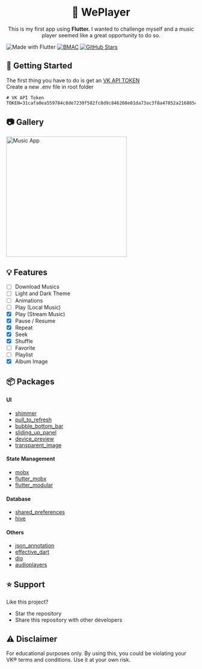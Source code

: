 <h1 align="center"> 🎵 WePlayer</h1><p align="center">This is my first app using <b>Flutter.</b> I wanted to challenge myself and a music player seemed like a great opportunity to do so.</p>

![Made with Flutter](https://img.shields.io/badge/Made%20With-Flutter-blue?style=flat-square)
[![BMAC](https://img.shields.io/badge/Donate-Buy%20Me%20A%20Coffee-orange.svg?style=flat-square)](https://www.buymeacoffee.com/wefixit)
[![GitHub Stars](https://img.shields.io/github/stars/luciano-work/we_player?logo=github)](https://github.com/luciano-work/we_player)

## 🚀 Getting Started 
The first thing you have to do is get an [VK API TOKEN](https://github.com/vodka2/vk-audio-token)\
Create a new .env file in root folder

```
# VK API Token
TOKEN=31cafa0ea559784c8de7230f582fc8d9c846208e01da73ac3f8a47852a216885483682c95199508fd60a
```

## 📷 Gallery
<p>
  <img width="320px" alt="Music App" src="https://github.com/luciano-work/we_player/raw/master/assets/images/demo.gif"/>
</p>

## 💡 Features
  * [ ] Download Musics
  * [ ] Light and Dark Theme
  * [ ] Animations
  * [ ] Play (Local Music)
  * [x] Play (Stream Music)
  * [x] Pause / Resume
  * [x] Repeat
  * [x] Seek
  * [x] Shuffle
  * [ ] Favorite
  * [ ] Playlist
  * [x] Album Image
  
## 📦 Packages
#### UI
- [shimmer](https://pub.dev/packages/shimmer)
- [pull_to_refresh](https://pub.dev/packages/pull_to_refresh)
- [bubble_bottom_bar](https://pub.dev/packages/bubble_bottom_bar)
- [sliding_up_panel](https://pub.dev/packages/sliding_up_panel)
- [device_preview](https://pub.dev/packages/device_preview)
- [transparent_image](https://pub.dev/packages/transparent_image)

#### State Management
- [mobx](https://pub.dev/packages/mobx)
- [flutter_mobx](https://pub.dev/packages/flutter_mobx)
- [flutter_modular](https://pub.dev/packages/flutter_modular)

#### Database
- [shared_preferences](https://pub.dev/packages/shared_preferences)
- [hive](https://pub.dev/packages/hive)

#### Others
- [json_annotation](https://pub.dev/packages/json_annotation)
- [effective_dart](https://pub.dev/packages/effective_dart)
- [dio](https://pub.dev/packages/dio)
- [audioplayers](https://pub.dev/packages/audioplayers)

## ⭐️ Support
Like this project?
- Star the repository
- Share this repository with other developers

## ⚠️ Disclaimer
For educational purposes only. By using this, you could be violating your VK® terms and conditions. Use it at your own risk.


